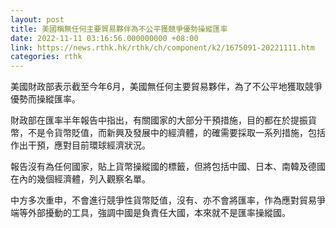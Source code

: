 ```yaml
---
layout: post
title: 美國稱無任何主要貿易夥伴為不公平獲競爭優勢操縱匯率
date: 2022-11-11 03:16:56.000000000 +08:00
link: https://news.rthk.hk/rthk/ch/component/k2/1675091-20221111.htm
categories: rthk
---
```


美國財政部表示截至今年6月，美國無任何主要貿易夥伴，為了不公平地獲取競爭優勢而操縱匯率。

財政部在匯率半年報告中指出，有關國家的大部分干預措施，目的都在於提振貨幣，不是令貨幣貶值，而新興及發展中的經濟體，的確需要採取一系列措施，包括作出干預，應對目前環球經濟狀況。

報告沒有為任何國家，貼上貨幣操縱國的標籤，但將包括中國、日本、南韓及德國在內的幾個經濟體，列入觀察名單。

中方多次重申，不會進行競爭性貨幣貶值，沒有、亦不會將匯率，作為應對貿易爭端等外部擾動的工具，強調中國是負責任大國，本來就不是匯率操縱國。
